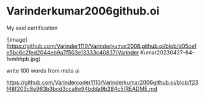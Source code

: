 # Varinderkumar2006github.oi
My exel certification 

![image](https://github.com/Varinder1110/Varinderkumar2006.github.oi/blob/d05cefe5bc6c2fed2044eb9a7f503e13333c40837/Varinder Kumar20230427-64-1vmhhpb.jpg) 

write 100 words from meta ai

https://github.com/Varindercoder1110/Varinderkumar2006github.oi/blob/f23f48f203c8e963b3bcd3cca8e94bdda9b284c5/README.md
